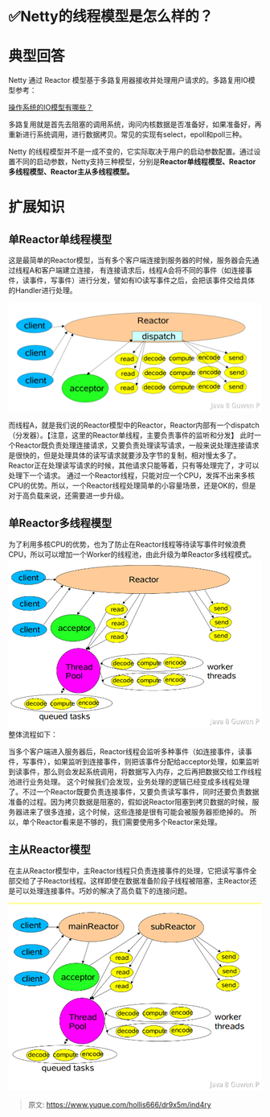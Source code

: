 # ✅Netty的线程模型是怎么样的？


# 典型回答
Netty 通过 Reactor 模型基于多路复用器接收并处理用户请求的。多路复用IO模型参考：

[操作系统的IO模型有哪些？](https://www.yuque.com/hollis666/dr9x5m/rilxns8rh8gdxs78?view=doc_embed)

多路复用就是首先去阻塞的调用系统，询问内核数据是否准备好，如果准备好，再重新进行系统调用，进行数据拷贝。常见的实现有select，epoll和poll三种。

Netty 的线程模型并不是一成不变的，它实际取决于用户的启动参数配置。通过设置不同的启动参数，Netty支持三种模型，分别是**Reactor单线程模型、Reactor多线程模型、Reactor主从多线程模型。**


# 扩展知识

## 单Reactor单线程模型

这是最简单的Reactor模型，当有多个客户端连接到服务器的时候，服务器会先通过线程A和客户端建立连接，
有连接请求后，线程A会将不同的事件（如连接事件，读事件，写事件）进行分发，譬如有IO读写事件之后，会把该事件交给具体的Handler进行处理。

![1673197503485-c98a4e56-fb38-4400-b351-5cc8ecbd8a72.png](./img/kjcIYq2IBmtaV50k/1673197503485-c98a4e56-fb38-4400-b351-5cc8ecbd8a72-094684.png)

而线程A，就是我们说的Reactor模型中的Reactor，Reactor内部有一个dispatch（分发器）。【注意，这里的Reactor单线程，主要负责事件的监听和分发】
此时一个Reactor既负责处理连接请求，又要负责处理读写请求，一般来说处理连接请求是很快的，但是处理具体的读写请求就要涉及字节的复制，相对慢太多了。Reactor正在处理读写请求的时候，其他请求只能等着，只有等处理完了，才可以处理下一个请求。
通过一个Reactor线程，只能对应一个CPU，发挥不出来多核CPU的优势。所以，一个Reactor线程处理简单的小容量场景，还是OK的，但是对于高负载来说，还需要进一步升级。

## 单Reactor多线程模型

为了利用多核CPU的优势，也为了防止在Reactor线程等待读写事件时候浪费CPU，所以可以增加一个Worker的线程池，由此升级为单Reactor多线程模式。
![1673198436469-79f37e08-715a-4971-b9f2-6a5c12ed830c.png](./img/kjcIYq2IBmtaV50k/1673198436469-79f37e08-715a-4971-b9f2-6a5c12ed830c-206130.png)
整体流程如下：

当多个客户端进入服务器后，Reactor线程会监听多种事件（如连接事件，读事件，写事件），如果监听到连接事件，则把该事件分配给acceptor处理，如果监听到读事件，那么则会发起系统调用，将数据写入内存，之后再把数据交给工作线程池进行业务处理。
这个时候我们会发现，业务处理的逻辑已经变成多线程处理了。不过一个Reactor既要负责连接事件，又要负责读写事件，同时还要负责数据准备的过程。因为拷贝数据是阻塞的，假如说Reactor阻塞到拷贝数据的时候，服务器进来了很多连接，这个时候，这些连接是很有可能会被服务器拒绝掉的。
所以，单个Reactor看来是不够的，我们需要使用多个Reactor来处理。

## 主从Reactor模型

在主从Reactor模型中，主Reactor线程只负责连接事件的处理，它把读写事件全部交给了子Reactor线程。这样即使在数据准备阶段子线程被阻塞，主Reactor还是可以处理连接事件。巧妙的解决了高负载下的连接问题。

![1673198442513-8eda5fc5-69f0-4b46-8910-661617f0ada1.png](./img/kjcIYq2IBmtaV50k/1673198442513-8eda5fc5-69f0-4b46-8910-661617f0ada1-453124.png)


> 原文: <https://www.yuque.com/hollis666/dr9x5m/ind4ry>